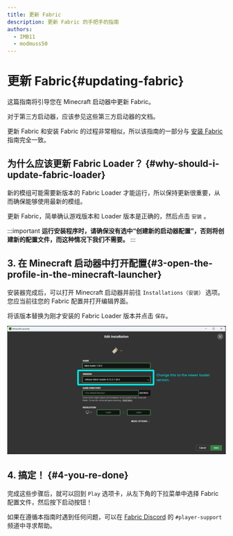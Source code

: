 ```yaml
---
title: 更新 Fabric
description: 更新 Fabric 的手把手的指南
authors:
  - IMB11
  - modmuss50
---
```


# 更新 Fabric{#updating-fabric}

这篇指南将引导您在 Minecraft 启动器中更新 Fabric。

对于第三方启动器，应该参见这些第三方启动器的文档。

更新 Fabric 和安装 Fabric 的过程非常相似，所以该指南的一部分与 [安装 Fabric](./installing-fabric) 指南完全一致。

## 为什么应该更新 Fabric Loader？ {#why-should-i-update-fabric-loader}

新的模组可能需要新版本的 Fabric Loader 才能运行，所以保持更新很重要，从而确保能够使用最新的模组。

<!-- Include steps from installing guide, no need to repeat them. -->

<!--@include: ./installing-fabric.md{12,41}-->

更新 Fabric，简单确认游戏版本和 Loader 版本是正确的，然后点击 `安装` 。

:::important
**运行安装程序时，请确保没有选中“创建新的启动器配置”，否则将创建新的配置文件，而这种情况下我们不需要。**
:::

## 3. 在 Minecraft 启动器中打开配置{#3-open-the-profile-in-the-minecraft-launcher}

安装器完成后，可以打开 Minecraft 启动器并前往 `Installations（安装）` 选项。 您应当前往您的 Fabric 配置并打开编辑界面。

将该版本替换为刚才安装的 Fabric Loader 版本并点击 `保存`。

![在 Minecraft 启动器中更新 Fabric Loader 版本](/assets/players/updating-fabric.png)

## 4. 搞定！ {#4-you-re-done}

完成这些步骤后，就可以回到 `Play` 选项卡，从左下角的下拉菜单中选择 Fabric 配置文件，然后按下启动按钮！

如果在遵循本指南时遇到任何问题，可以在 [Fabric Discord](https://discord.gg/v6v4pMv) 的 `#player-support` 频道中寻求帮助。
